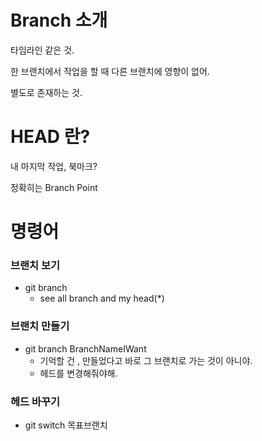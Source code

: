 # Branch 소개

타임라인 같은 것.

한 브랜치에서 작업을 할 때 다른 브랜치에 영향이 없어.

별도로 존재하는 것.

# HEAD 란?

내 마지막 작업, 북마크?

정확히는 Branch Point

# 명령어

### 브랜치 보기
- git branch
  - see all branch and my head(*)

### 브랜치 만들기
- git branch BranchNameIWant
  - 기억할 건 , 만들었다고 바로 그 브랜치로 가는 것이 아니야.
  - 헤드를 변경해줘야해.

### 헤드 바꾸기
- git switch 목표브랜치
